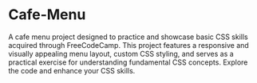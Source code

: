 # Cafe-Menu
A cafe menu project designed to practice and showcase basic CSS skills acquired through FreeCodeCamp. This project features a responsive and visually appealing menu layout, custom CSS styling, and serves as a practical exercise for understanding fundamental CSS concepts. Explore the code and enhance your CSS skills.
